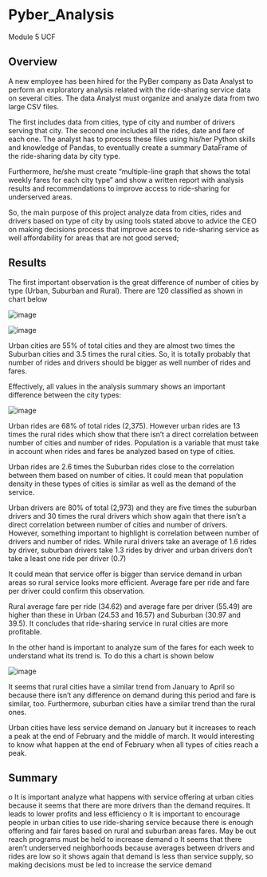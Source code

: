 # Pyber_Analysis
Module 5 UCF
## Overview 
A new employee has been hired for the PyBer company as Data Analyst to perform an exploratory analysis related with the ride-sharing service data on several cities. The data Analyst must organize and analyze data from two large CSV files.

The first includes data from cities, type of city and number of drivers serving that city. The second one includes all the rides, date and fare of each one. The analyst has to process these files using his/her Python skills and knowledge of Pandas, to eventually  create a summary DataFrame of the ride-sharing data by city type.

Furthermore, he/she must create “multiple-line graph that shows the total weekly fares for each city type” and show a written report with analysis results and recommendations to improve access to ride-sharing for underserved areas. 

So, the main purpose of this project analyze data from cities, rides and drivers based on type of city by using tools stated above to advice the CEO on making decisions process that improve access to ride-sharing service as well affordability for areas that are not good served;
## Results
The first important observation is the great difference of number of cities by type (Urban, Suburban and Rural). There are 120 classified as shown in chart below

![image](https://user-images.githubusercontent.com/107591542/179334660-cd086a44-4103-43e4-90d9-2c809c92a5f9.png)

   ![image](https://user-images.githubusercontent.com/107591542/179334623-9fb5bc5c-e2eb-46c2-8301-70922657330b.png)



Urban cities are 55% of total cities and they are almost two times the Suburban cities and 3.5 times the rural cities. So, it is totally probably that number of rides and drivers should be bigger as well number of rides and fares. 

Effectively, all values in the analysis summary shows an important difference between the city types:

 ![image](https://user-images.githubusercontent.com/107591542/179334669-77674eba-6205-4606-9aac-32eb3536f778.png)


Urban rides are 68% of total rides (2,375). However urban rides are 13 times the rural rides which show that there isn’t a direct correlation between number of cities and number of rides. Population is a variable that must take in account when rides and fares be analyzed based on type of cities.

Urban rides are 2.6 times the Suburban rides close to the correlation between them based on number of cities. It could mean that population density in these types of cities is similar as well as the demand of the service.

Urban drivers are 80% of total (2,973) and they are five times the suburban drivers and 30 times the rural drivers which show again that there isn’t a direct correlation between number of cities and number of drivers.
However, something important to highlight is correlation between number of drivers and number of rides. While rural drivers take an average of 1.6 rides by driver, suburban drivers take 1.3 rides by driver and urban drivers don’t take a least one ride per driver (0.7)

It could mean that service offer is bigger than service demand in urban areas so rural service looks more efficient. Average fare per ride and fare per driver could confirm this observation.

 Rural average fare per ride (34.62) and average fare per driver (55.49) are higher than these in Urban (24.53 and  16.57) and Suburban (30.97 and 39.5). It concludes that ride-sharing service in rural cities are more profitable.

In the other hand is important to analyze sum of the fares for each week to understand what its trend is. To do this a chart is shown below

 ![image](https://user-images.githubusercontent.com/107591542/179334674-626b5401-fe6d-4831-9a00-58d8afe4f126.png)


It seems that rural cities have a similar trend from January to April so because there isn’t any difference on demand during this period and fare is similar, too.  Furthermore,  suburban cities have a similar trend than the rural ones.

Urban cities have less service demand on January but it increases to reach a peak at the end of February and the middle of march. It would interesting to know what happen at the end of February when all types of cities reach a peak.


## Summary
o	It is important analyze what happens with service offering at urban cities because it seems that there are more drivers than the demand requires. It leads to lower profits and less efficiency
o	It is important to encourage people in urban cities to use ride-sharing service because there is enough offering and fair fares based on rural and suburban areas fares. May be out reach programs must be held to increase demand
o	It seems that there aren’t underserved neighborhoods because averages between drivers and rides are low so it shows again that demand is less than service supply, so making decisions must be led to increase the service demand
